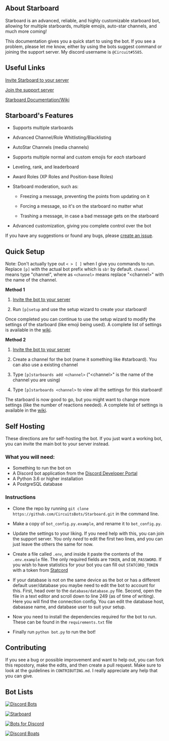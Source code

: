 ## About Starboard

Starboard is an advanced, reliable, and highly customizable starboard bot, allowing for multiple starboards, multiple emojis, auto-star channels, and much more coming!

  

This documentation gives you a quick start to using the bot. If you see a problem, please let me know, either by using the bots suggest command or joining the support server. My discord username is `@Circuit#5585`.

  

## Useful Links
  

[Invite Starboard to your server](https://dsc.gg/starboard)

  

[Join the support server](https://discord.gg/3gK8mSA)

  

[Starboard Documentation/Wiki](https://github.com/CircuitsBots/Starboard/wiki)

  

## Starboard's Features

- Supports multiple starboards

- Advanced Channel/Role Whitlisting/Blacklisting

- AutoStar Channels (media channels)

- Supports multiple normal and custom emojis for *each* starboard

- Leveling, rank, and leaderboard

- Award Roles (XP Roles and Position-base Roles)

- Starboard moderation, such as:

  - Freezing a message, preventing the points from updating on it

  - Forcing a message, so it's on the starboard no matter what

  - Trashing a message, in case a bad message gets on the starboard

- Advanced customization, giving you complete control over the bot

  

If you have any suggestions or found any bugs, please [create an issue](https://github.com/CircuitsBots/Starboard/issues/new/choose).

## Quick Setup

Note: Don't actually type out `< > [ ]` when I give you commands to run. Replace `[p]` with the actual bot prefix which is `sb!` by default. `channel` means type "channel", where as `<channel>` means replace "\<channel\>" with the name of the channel.

**Method 1**

 1. [Invite the bot to your server](https://discord.com/api/oauth2/authorize?client_id=700796664276844612&permissions=388160&scope=bot)
 
 2. Run `[p]setup` and use the setup wizard to create your starboard!
 
 Once completed you can continue to use the setup wizard to modify the settings of the starboard (like emoji being used). A complete list of settings is available in the [wiki](https://github.com/CircuitsBots/Starboard/wiki/Complete-Command-List#starboard).

**Method 2**

1. [Invite the bot to your server](https://discord.com/api/oauth2/authorize?client_id=700796664276844612&permissions=388160&scope=bot)

2. Create a channel for the bot (name it something like #starboard). You can also use a existing channel

3. Type `[p]starboards add <channel>` ("\<channel\>" is the name of the channel you are using)

4. Type `[p]starboards <channel>` to view all the settings for this starboard!

  

The starboard is now good to go, but you might want to change more settings (like the number of reactions needed). A complete list of settings is available in the [wiki](https://github.com/CircuitsBots/Starboard/wiki/Complete-Command-List#starboard).

  

## Self Hosting

These directions are for self-hosting the bot. If you just want a working bot, you can invite the main bot to your server instead.

### What you will need:
- Something to run the bot on
-   A Discord bot application from the [Discord Developer Portal](https://discord.com/developers/applications)
- A Python 3.6 or higher installation
- A PostgreSQL database
### Instructions

- Clone the repo by running `git clone https://github.com/CircuitsBots/Starboard.git` in the command line.

- Make a copy of `bot_config.py.example`, and rename it to `bot_config.py`.

- Update the settings to your liking. If you need help with this, you can join the support server. You only *need* to edit the first two lines, and you can just leave the others the same for now.

- Create a file called `.env`, and inside it paste the contents of the `.env.example` file. The only required fields are `TOKEN`, and `DB_PASSWORD`. If you wish to have statistics for your bot you can fill out `STATCORD_TOKEN` with a token from [Statcord](https://statcord.com)

- If your database is not on the same device as the bot or has a different default user/database you maybe need to edit the bot to account for this. First, head over to the `database/database.py` file. Second, open the file in a text editor and scroll down to line 249 (as of time of writing). Here you will find the connection config. You can edit the database host, dabasase name, and database user to suit your setup.

- Now you need to install the dependencies required for the bot to run. These can be found in the `requirements.txt` file

- Finally run `python bot.py` to run the bot!

  

## Contributing

If you see a bug or possible improvement and want to help out, you can fork this repostory, make the edits, and then create a pull request. Make sure to look at the guidelines in `CONTRIBUTING.md`. I really appreciate any help that you can give.

  

## Bot Lists

[![Discord Bots](https://top.gg/api/widget/700796664276844612.svg)](https://top.gg/bot/700796664276844612)

[![Starboard](https://bots.ondiscord.xyz/bots/700796664276844612/embed?theme=dark&showGuilds=true)](https://bots.ondiscord.xyz/bots/700796664276844612)

[![Bots for Discord](https://botsfordiscord.com/api/bot/700796664276844612/widget)](https://botsfordiscord.com/bots/700796664276844612)

[![Discord Boats](https://discord.boats/api/widget/700796664276844612)](https://discord.boats/bot/700796664276844612)
